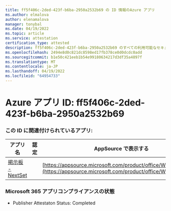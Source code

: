 ```yaml
---
title: ff5f406c-2ded-423f-b6ba-2950a2532b69 の ID 情報のAzure アプリ
ms.author: elmalova
author: elenamalova
manager: tonybal
ms.date: 04/19/2022
ms.topic: article
ms.service: attestation
certification_type: attested
description: ff5f406c-2ded-423f-b6ba-2950a2532b69 のすべての利用可能なセキュリティとコンプライアンス情報。
ms.openlocfilehash: 2494e8d0c821dc8598ed17fb378ce0d0dcdc0add
ms.sourcegitcommit: b1e50c421eeb1b54e99180634217d3df35a4897f
ms.translationtype: MT
ms.contentlocale: ja-JP
ms.lasthandoff: 04/19/2022
ms.locfileid: "64954733"
---
```

# <a name="azure-app-id-ff5f406c-2ded-423f-b6ba-2950a2532b69"></a>Azure アプリ ID: ff5f406c-2ded-423f-b6ba-2950a2532b69


### <a name="apps-associated-with-this-id"></a>この ID に関連付けられているアプリ:
| **アプリ名** | **認定** | **AppSource で表示する** |
|--------------|---------------|-----------------------|
| [掲示板 - NextSet](../forward/WA200002122.md) |  | [https://appsource.microsoft.com/product/office/WA200002122](https://appsource.microsoft.com/product/office/WA200002122) |

### <a name="microsoft-365-app-compliance-status"></a>Microsoft 365 アプリコンプライアンスの状態
- Publisher Attestaton Status: Completed

